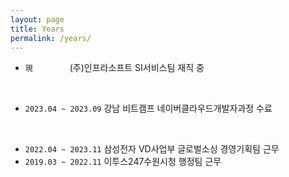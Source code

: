 ```yaml
---
layout: page
title: Years
permalink: /years/
---
```


- `現` &nbsp;&nbsp;&nbsp;&nbsp;&nbsp;&nbsp;&nbsp;&nbsp;&nbsp;&nbsp;&nbsp;&nbsp;&nbsp; (주)인프라소프트 SI서비스팀 재직 중
<br>

- `2023.04 ~ 2023.09` 강남 비트캠프 네이버클라우드개발자과정 수료  
<br>

- `2022.04 ~ 2023.11` 삼성전자 VD사업부 글로벌소싱 경영기획팀 근무
- `2019.03 ~ 2022.11` 이투스247수원시청 행정팀 근무    



  
  

